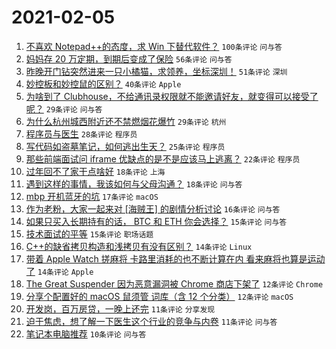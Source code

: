 # 2021-02-05

1. [不喜欢 Notepad++的态度，求 Win 下替代软件？](https://www.v2ex.com/t/751483) `100条评论` `问与答`
1. [妈妈存 20 万定期，到期后变成了保险](https://www.v2ex.com/t/751490) `56条评论` `问与答`
1. [昨晚开门钻突然进来一只小橘猫，求领养，坐标深圳！](https://www.v2ex.com/t/751440) `51条评论` `深圳`
1. [妙控板和妙控鼠的区别？](https://www.v2ex.com/t/751444) `40条评论` `Apple`
1. [为啥到了 Clubhouse，不给通讯录权限就不能邀请好友，就变得可以接受了呢？](https://www.v2ex.com/t/751456) `29条评论` `问与答`
1. [为什么杭州城西附近还不禁燃烟花爆竹](https://www.v2ex.com/t/751451) `29条评论` `杭州`
1. [程序员与医生](https://www.v2ex.com/t/751487) `28条评论` `程序员`
1. [写代码如盗墓笔记，如何逃出生天？](https://www.v2ex.com/t/751452) `25条评论` `程序员`
1. [那些前端面试问 iframe 优缺点的是不是应该马上逃离？](https://www.v2ex.com/t/751502) `22条评论` `程序员`
1. [过年回不了家干点啥好](https://www.v2ex.com/t/751482) `18条评论` `上海`
1. [遇到这样的事情，我该如何与父母沟通？](https://www.v2ex.com/t/751474) `18条评论` `问与答`
1. [mbp 开机蓝牙的坑](https://www.v2ex.com/t/751447) `17条评论` `macOS`
1. [作为老粉，大家一起来对 [海贼王] 的剧情分析讨论](https://www.v2ex.com/t/751453) `16条评论` `问与答`
1. [如果只买入长期持有的话， BTC 和 ETH 你会选择？](https://www.v2ex.com/t/751473) `15条评论` `问与答`
1. [技术面试的平等](https://www.v2ex.com/t/751465) `15条评论` `职场话题`
1. [C++的缺省拷贝构造和浅拷贝有没有区别？](https://www.v2ex.com/t/751449) `14条评论` `Linux`
1. [带着 Apple Watch 搓麻将 卡路里消耗的也不断计算在内 看来麻将也算是运动了](https://www.v2ex.com/t/751441) `14条评论` `Apple`
1. [The Great Suspender 因为恶意漏洞被 Chrome 商店下架了](https://www.v2ex.com/t/751442) `12条评论` `Chrome`
1. [分享个配置好的 macOS 鼠须管 词库（含 12 个分类）](https://www.v2ex.com/t/751439) `12条评论` `macOS`
1. [开发岗，百万房贷，一晚上还完](https://www.v2ex.com/t/751535) `11条评论` `分享发现`
1. [迫于焦虑，想了解一下医生这个行业的竞争与内卷](https://www.v2ex.com/t/751495) `11条评论` `问与答`
1. [笔记本电脑推荐](https://www.v2ex.com/t/751467) `10条评论` `问与答`
